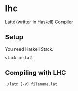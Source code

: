 # lhc
Latté (written in Haskell) Compiler

## Setup

You need Haskell Stack.

```stack install```

## Compiling with LHC

```./latc [-v] filename.lat```
